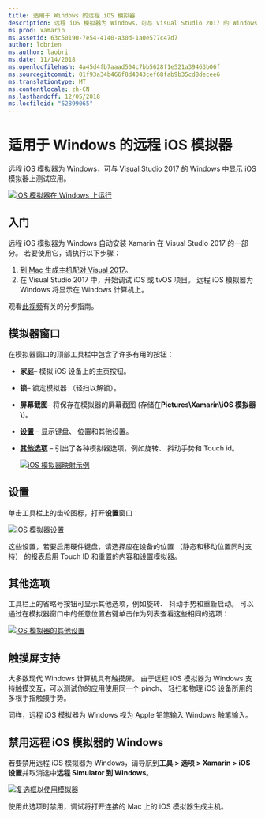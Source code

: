 ```yaml
---
title: 适用于 Windows 的远程 iOS 模拟器
description: 远程 iOS 模拟器为 Windows，可与 Visual Studio 2017 的 Windows 中显示 iOS 模拟器上测试应用。
ms.prod: xamarin
ms.assetid: 63c50190-7e54-4140-a30d-1a0e577c47d7
author: lobrien
ms.author: laobri
ms.date: 11/14/2018
ms.openlocfilehash: 4a45d4fb7aaad504c7bb5628f1e521a39463b06f
ms.sourcegitcommit: 01f93a34b466f8d4043cef68fab9b35cd8decee6
ms.translationtype: MT
ms.contentlocale: zh-CN
ms.lasthandoff: 12/05/2018
ms.locfileid: "52899065"
---
```

# <a name="remoted-ios-simulator-for-windows"></a>适用于 Windows 的远程 iOS 模拟器

远程 iOS 模拟器为 Windows，可与 Visual Studio 2017 的 Windows 中显示 iOS 模拟器上测试应用。

[![](images/hero-sml.png "iOS 模拟器在 Windows 上运行")](images/hero.png#lightbox)

## <a name="getting-started"></a>入门

远程 iOS 模拟器为 Windows 自动安装 Xamarin 在 Visual Studio 2017 的一部分。 若要使用它，请执行以下步骤：

1. [到 Mac 生成主机配对 Visual 2017](~/ios/get-started/installation/windows/connecting-to-mac/index.md)。
2. 在 Visual Studio 2017 中，开始调试 iOS 或 tvOS 项目。 远程 iOS 模拟器为 Windows 将显示在 Windows 计算机上。

观看[此视频](deploy.md)有关的分步指南。

## <a name="simulator-window"></a>模拟器窗口

在模拟器窗口的顶部工具栏中包含了许多有用的按钮：

- **家庭**– 模拟 iOS 设备上的主页按钮。
- **锁**– 锁定模拟器 （轻扫以解锁）。
- **屏幕截图**– 将保存在模拟器的屏幕截图 (存储在**Pictures\Xamarin\iOS 模拟器\\**)。
- [**设置**](#settings) – 显示键盘、 位置和其他设置。
- [**其他选项**](#other-options) – 引出了各种模拟器选项，例如旋转、 抖动手势和 Touch id。

    [![](images/maps-app-sml.png "iOS 模拟器映射示例")](images/maps-app.png#lightbox)

## <a name="settings"></a>设置

单击工具栏上的齿轮图标，打开**设置**窗口：

[![](images/settings-sml.png "iOS 模拟器设置")](images/settings.png#lightbox)

这些设置，若要启用硬件键盘，请选择应在设备的位置 （静态和移动位置同时支持） 的报表启用 Touch ID 和重置的内容和设置模拟器。

## <a name="other-options"></a>其他选项

工具栏上的省略号按钮可显示其他选项，例如旋转、 抖动手势和重新启动。 可以通过在模拟器窗口中的任意位置右键单击作为列表查看这些相同的选项：

[![](images/more-sml.png "iOS 模拟器的其他设置")](images/more.png#lightbox)

## <a name="touchscreen-support"></a>触摸屏支持

大多数现代 Windows 计算机具有触摸屏。 由于远程 iOS 模拟器为 Windows 支持触摸交互，可以测试你的应用使用同一个 pinch、 轻扫和物理 iOS 设备所用的多根手指触摸手势。

同样，远程 iOS 模拟器为 Windows 视为 Apple 铅笔输入 Windows 触笔输入。

## <a name="disabling-the-remoted-ios-simulator-for-windows"></a>禁用远程 iOS 模拟器的 Windows

若要禁用远程 iOS 模拟器为 Windows，请导航到**工具 > 选项 > Xamarin > iOS 设置**并取消选中**远程 Simulator 到 Windows**。

[![](images/options-sml.png "复选框以使用模拟器")](images/options.png#lightbox)

使用此选项时禁用，调试将打开连接的 Mac 上的 iOS 模拟器生成主机。
